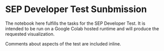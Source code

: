 # SEP Developer Test Sunbmission

The notebook here fulfills the tasks for the SEP Developer Test. It is intended to be run on a Google Colab hosted runtime and will produce the requested visualization.

Comments about aspects of the test are included inline.

